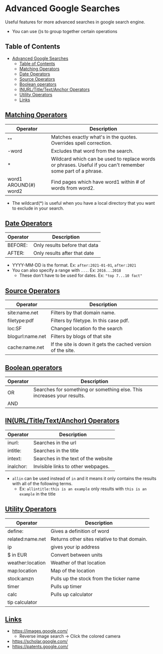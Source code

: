 # Advanced Google Searches

Useful features for more advanced searches in google search engine.
- You can use ()s to group together certain operations

## Table of Contents
<!-- TOC -->

- [Advanced Google Searches](#advanced-google-searches)
  - [Table of Contents](#table-of-contents)
  - [Matching Operators](#matching-operators)
  - [Date Operators](#date-operators)
  - [Source Operators](#source-operators)
  - [Boolean operators](#boolean-operators)
  - [INURL/Title/Text/Anchor Operators](#inurltitletextanchor-operators)
  - [Utility Operators](#utility-operators)
  - [Links](#links)

<!-- /TOC -->

## [Matching Operators](#table-of-contents)

| Operator              | Description                                                                                                 |
|-----------------------|-------------------------------------------------------------------------------------------------------------|
| ""                    | Matches exactly what's in the quotes. Overrides spell correction.                                           |
| -word                 | Excludes that word from the search.                                                                         |
| *                     | Wildcard which can be used to replace words or phrases. Useful if you can't remember some part of a phrase. |
| word1 AROUND(#) word2 | Find pages which have word1 within # of words from word2.                                                   |

- The wildcard(*) is useful when you have a local directory that you want to exclude in your search.

## [Date Operators](#table-of-contents)

| Operator | Description                   |
|----------|-------------------------------|
| BEFORE:  | Only results before that data |
| AFTER:   | Only results after that date  |

- YYYY-MM-DD is the format. Ex: `after:2021-01-01`, `after:2021`
- You can also specify a range with `...`. Ex: `2016...2018`
  - These don't have to be used for dates. Ex: `"top 7...10 fact"`

## [Source Operators](#table-of-contents)

| Operator         | Description                                                 |
|------------------|-------------------------------------------------------------|
| site:name.net    | Filters by that domain name.                                |
| filetype:pdf     | Filters by filetype. In this case pdf.                      |
| loc:SF           | Changed location fo the search                              |
| blogurl:name.net | Filters by blogs of that site                               |
| cache:name.net   | If the site is down it gets the cached version of the site. |

## [Boolean operators](#table-of-contents)

| Operator | Description                                                            |
|----------|------------------------------------------------------------------------|
| OR       | Searches for something or something else. This increases your results. |
| AND | |

## [IN(URL/Title/Text/Anchor) Operators](#table-of-contents)

| Operator  | Description                         |
|-----------|-------------------------------------|
| inurl:    | Searches in the url                 |
| intitle:  | Searches in the title               |
| intext:   | Searches in the text of the website |
| inalchor: | Invisible links to other webpages.  |

- `allin` can be used instead of `in` and it means it only contains the results with all of the following terms.
  - Ex: `allintitle:this is an example` only results with `this is an example` in the title

## [Utility Operators](#table-of-contents)


| Operator         | Description                                  |
|------------------|----------------------------------------------|
| define:          | Gives a definition of word                   |
| related:name.net | Returns other sites relative to that domain. |
| ip               | gives your ip address                        |
| $ in EUR         | Convert between units                        |
| weather:location | Weather of that location                     |
| map:location     | Map of the location                          |
| stock:amzn       | Pulls up the stock from the ticker name      |
| timer            | Pulls up timer                               |
| calc             | Pulls up calculator                          |
| tip calculator | |

## [Links](#table-of-contents)
- https://images.google.com/
  - Reverse image search -> Click the colored camera
- https://scholar.google.com/
- https://patents.google.com/